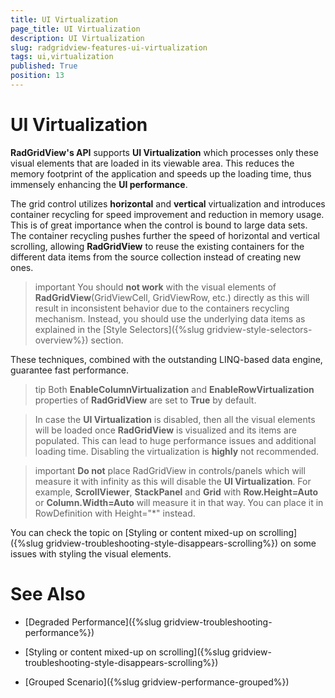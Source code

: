 ```yaml
---
title: UI Virtualization
page_title: UI Virtualization
description: UI Virtualization
slug: radgridview-features-ui-virtualization
tags: ui,virtualization
published: True
position: 13
---
```


# UI Virtualization

__RadGridView's API__ supports __UI Virtualization__ which processes only these visual elements that are loaded in its viewable area. This reduces the memory footprint of the application and speeds up the loading time, thus immensely enhancing the **UI performance**. 

The grid control utilizes **horizontal** and **vertical** virtualization and introduces container recycling for speed improvement and reduction in memory usage. This is of great importance when the control is bound to large data sets. The container recycling pushes further the speed of horizontal and vertical scrolling, allowing **RadGridView** to reuse the existing containers for the different data items from the source collection instead of creating new ones.

>important You should **not work** with the visual elements of **RadGridView**(GridViewCell, GridViewRow, etc.) directly as this will result in inconsistent behavior due to the containers recycling mechanism. Instead, you should use the underlying data items as explained in the [Style Selectors]({%slug gridview-style-selectors-overview%}) section.

These techniques, combined with the outstanding LINQ-based data engine, guarantee fast performance.
        
>tip Both **EnableColumnVirtualization** and **EnableRowVirtualization** properties of **RadGridView** are set to **True** by default.     

>In case the **UI Virtualization** is disabled, then all the visual elements will be loaded once **RadGridView** is visualized and its items are populated. This can lead to huge performance issues and additional loading time. Disabling the virtualization is **highly** not recommended.

>important **Do not** place RadGridView in controls/panels which will measure it with infinity as this will disable the **UI Virtualization**. For example, __ScrollViewer__, __StackPanel__ and __Grid__ with __Row.Height=Auto__ or __Column.Width=Auto__ will measure it in that way. You can place it in RowDefinition with Height="*" instead. 

You can check the topic on [Styling or content mixed-up on scrolling]({%slug gridview-troubleshooting-style-disappears-scrolling%}) on some issues with styling the visual elements.
        
# See Also

 * [Degraded Performance]({%slug gridview-troubleshooting-performance%})

 * [Styling or content mixed-up on scrolling]({%slug gridview-troubleshooting-style-disappears-scrolling%})

 * [Grouped Scenario]({%slug gridview-performance-grouped%})
